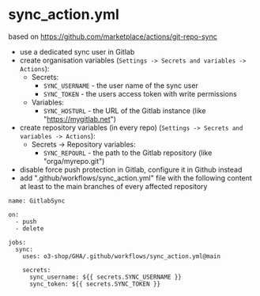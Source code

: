 # sync_action.yml
based on https://github.com/marketplace/actions/git-repo-sync

- use a dedicated sync user in Gitlab
- create organisation variables (`Settings -> Secrets and variables -> Actions`):
  - Secrets:
    - `SYNC_USERNAME` - the user name of the sync user
    - `SYNC_TOKEN` - the users access token with write permissions
  - Variables:
    - `SYNC_HOSTURL` - the URL of the Gitlab instance (like "https://mygitlab.net")
- create repository variables (in every repo) (`Settings -> Secrets and variables -> Actions`):
  - Secrets -> Repository variables:
    - `SYNC_REPOURL` - the path to the Gitlab repository (like "orga/myrepo.git")
- disable force push protection in Gitlab, configure it in Github instead
- add ".github/workflows/sync_action.yml" file with the following content at least to the main branches of every affected repository

```
name: GitlabSync

on:
  - push
  - delete

jobs:
  sync:
    uses: o3-shop/GHA/.github/workflows/sync_action.yml@main

    secrets:
      sync_username: ${{ secrets.SYNC_USERNAME }}
      sync_token: ${{ secrets.SYNC_TOKEN }}
```
